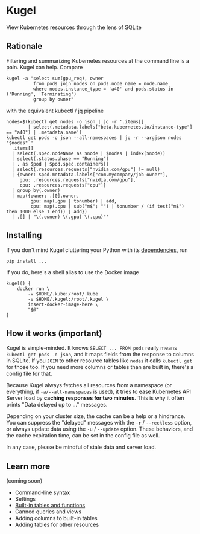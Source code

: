 # Kugel
View Kubernetes resources through the lens of SQLite

## Rationale

Filtering and summarizing Kubernetes resources at the command line is a pain.
Kugel can help.  Compare

```shell
kugel -a "select sum(gpu_req), owner
          from pods join nodes on pods.node_name = node.name
          where nodes.instance_type = 'a40' and pods.status in ('Running', 'Terminating')
          group by owner"
```

with the equivalent kubectl / jq pipeline

```shell
nodes=$(kubectl get nodes -o json | jq -r '.items[] 
        | select(.metadata.labels["beta.kubernetes.io/instance-type"] == "a40") | .metadata.name')
kubectl get pods -o json --all-namespaces | jq -r --argjson nodes "$nodes" '
  .items[]
  | select(.spec.nodeName as $node | $nodes | index($node))
  | select(.status.phase == "Running")
  | . as $pod | $pod.spec.containers[]
  | select(.resources.requests["nvidia.com/gpu"] != null)
  | {owner: $pod.metadata.labels["com.mycompany/job-owner"], 
     gpu: .resources.requests["nvidia.com/gpu"], 
     cpu: .resources.requests["cpu"]}
  | group_by(.owner) 
  | map({owner: .[0].owner, 
         gpu: map(.gpu | tonumber) | add, 
         cpu: map(.cpu | sub("m$"; "") | tonumber / (if test("m$") then 1000 else 1 end)) | add})
  | .[] | "\(.owner) \(.gpu) \(.cpu)"'
```

## Installing

If you don't mind Kugel cluttering your Python with its [dependencies](./requirements.txt), run

```
pip install ...
```

If you do, here's a shell alias to use the Docker image

```shell
kugel() {
    docker run \
        -v $HOME/.kube:/root/.kube 
        -v $HOME/.kugel:/root/.kugel \
        insert-docker-image-here \
        "$@"
}
```

## How it works (important)

Kugel is simple-minded.  It knows `SELECT ... FROM pods` really means 
`kubectl get pods -o json`, and it maps fields from the response to columns
in SQLite.  If you `JOIN` to other resource tables like `nodes` it calls `kubectl get`
for those too.  If you need more columns or tables than are built in, there's a config file for that.

Because Kugel always fetches all resources from a namespace (or everything, if 
`-a/--all-namespaces` is used), it tries
to ease Kubernetes API Server load by **caching responses for 
two minutes**.  This is why it often prints "Data delayed up to ..." messages.

Depending on your cluster size, the cache can be a help or a hindrance.
You can suppress the "delayed" messages with the `-r` / `--reckless` option, or
always update data using the `-u` / `--update` option.  These behaviors, and
the cache expiration time, can be set in the config file as well.

In any case, please be mindful of stale data and server load.

## Learn more

(coming soon)

* Command-line syntax
* Settings
* [Built-in tables and functions](./docs/builtins.md)
* Canned queries and views
* Adding columns to built-in tables
* Adding tables for other resources

